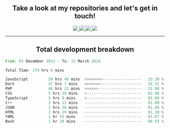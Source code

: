 <h2 align="center">
  Take a look at my repositories and let's get in touch!
</h2>
<p align="center">
  <a href="https://www.instagram.com/rayhanarkan?igsh=MXM3dHhmMTZ3ZWVsaA==">
    <img src="https://img.icons8.com/material-outlined/30/689d6a/instagram.png"/>
  </a>
  <a href="https://www.linkedin.com/in/rayhanarkan/">
    <img src="https://img.icons8.com/material-outlined/30/689d6a/linkedin.png"/>
  </a>
  <a href="">
    <img src="https://img.icons8.com/material-outlined/30/689d6a/geography.png"/>
  </a>
  <a href="mailto:rayhanarkan30@gmail.com">
    <img src="https://img.icons8.com/material-outlined/30/689d6a/email.png"/>
  </a>
</p>

---

<h2 align="center">Total development breakdown</h2>

<p align="center">
<!--START_SECTION:waka-->

```rust
From: 03 December 2022 - To: 31 March 2024

Total Time: 179 hrs 6 mins

JavaScript         59 hrs 48 mins  >>>>>>>>-----------------   33.39 %
Dart               47 hrs 7 mins   >>>>>>>------------------   26.31 %
PHP                46 hrs 23 mins  >>>>>>-------------------   25.90 %
CSS                5 hrs 20 mins   >------------------------   02.98 %
TypeScript         5 hrs 9 mins    >------------------------   02.88 %
C++                3 hrs 12 mins   -------------------------   01.80 %
JSON               2 hrs 36 mins   -------------------------   01.46 %
HTML               2 hrs 19 mins   -------------------------   01.30 %
YAML               1 hr 55 mins    -------------------------   01.07 %
Bash               1 hr 39 mins    -------------------------   00.93 %
```

<!--END_SECTION:waka-->
</p>
